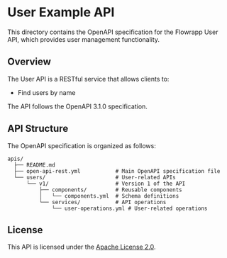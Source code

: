 # User Example API

This directory contains the OpenAPI specification for the Flowrapp User API, which provides user management functionality.

## Overview

The User API is a RESTful service that allows clients to:
- Find users by name

The API follows the OpenAPI 3.1.0 specification.

## API Structure

The OpenAPI specification is organized as follows:

```
apis/
  ├── README.md
  ├── open-api-rest.yml           # Main OpenAPI specification file
  └── users/                      # User-related APIs
      └── v1/                     # Version 1 of the API
          ├── components/         # Reusable components
          │   └── components.yml  # Schema definitions
          └── services/           # API operations
              └── user-operations.yml # User-related operations
```

## License

This API is licensed under the [Apache License 2.0](https://www.apache.org/licenses/LICENSE-2.0).